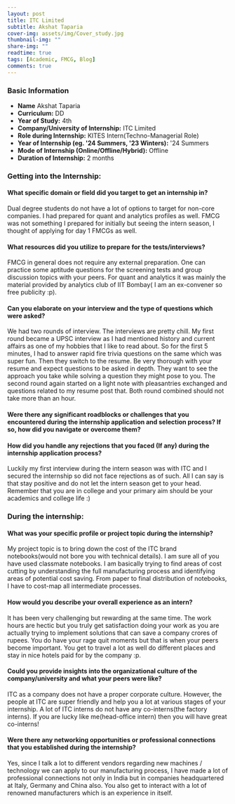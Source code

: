```yaml
---
layout: post
title: ITC Limited
subtitle: Akshat Taparia
cover-img: assets/img/Cover_study.jpg
thumbnail-img: ""
share-img: ""
readtime: true
tags: [Academic, FMCG, Blog]
comments: true
---
```


### Basic Information

- **Name** Akshat Taparia
- **Curriculum:** DD
- **Year of Study:** 4th
- **Company/University of Internship:** ITC Limited
- **Role during Internship:** KITES Intern(Techno-Managerial Role)
- **Year of Internship (eg. \'24 Summers, \'23 Winters):** '24 Summers
- **Mode of Internship (Online/Offline/Hybrid):** Offline
- **Duration of Internship:** 2 months

### Getting into the Internship:

#### What specific domain or field did you target to get an internship in?
Dual degree students do not have a lot of options to target for non-core companies. I had prepared for quant and analytics profiles as well. FMCG was not something I prepared for initially but seeing the intern season, I thought of applying for day 1 FMCGs as well.

#### What resources did you utilize to prepare for the tests/interviews?
FMCG in general does not require any external preparation. One can practice some aptitude questions for the screening tests and group discussion topics with your peers. For quant and analytics it was mainly the material provided by analytics club of IIT Bombay( I am an ex-convener so free publicity :p).

#### Can you elaborate on your interview and the type of questions which were asked?
We had two rounds of interview. The interviews are pretty chill. My first round became a UPSC interview as I had mentioned history and current affairs as one of my hobbies that I like to read about. So for the first 5 minutes, I had to answer rapid fire trivia questions on the same which was super fun. Then they switch to the resume. Be very thorough with your resume and expect questions to be asked in depth. They want to see the approach you take while solving a question they might pose to you. The second round again started on a light note with pleasantries exchanged and questions related to my resume post that. Both round combined should not take more than an hour.

#### Were there any significant roadblocks or challenges that you encountered during the internship application and selection process? If so, how did you navigate or overcome them?
#### How did you handle any rejections that you faced (If any) during the internship application process?

Luckily my first interview during the intern season was with ITC and I secured the internship so did not face rejections as of such. All I can say is that stay positive and do not let the intern season get to your head. Remember that you are in college and your primary aim should be your academics and college life :)


### During the internship:

#### What was your specific profile or project topic during the internship?
My project topic is to bring down the cost of the ITC brand notebooks(would not bore you with technical details). I am sure all of you have used classmate notebooks. I am basically trying to find areas of cost cutting by understanding the full manufacturing process and identifying areas of potential cost saving. From paper to final distribution of notebooks, I have to cost-map all intermediate processes.

#### How would you describe your overall experience as an intern?
It has been very challenging but rewarding at the same time. The work hours are hectic but you truly get satisfaction doing your work as you are actually trying to implement solutions that can save a company crores of rupees. You do have your rage quit moments but that is when your peers become important. You get to travel a lot as well do different places and stay in nice hotels paid for by the company :p.

#### Could you provide insights into the organizational culture of the company/university and what your peers were like?
ITC as a company does not have a proper corporate culture. However, the people at ITC are super friendly and help you a lot at various stages of your internship. A lot of ITC interns do not have any co-interns(the factory interns). If you are lucky like me(head-office intern) then you will have  great co-interns!

#### Were there any networking opportunities or professional connections that you established during the internship?
Yes, since I talk a lot to different vendors regarding new machines / technology we can apply to our manufacturing process, I have made a lot of professional connections not only in India but in companies headquartered at Italy, Germany and    China also.  You also get to interact with a lot of renowned manufacturers which is an experience in itself.

